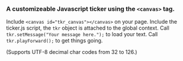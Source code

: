 ### A customizeable Javascript ticker using the ```<canvas>``` tag.

Include ```<canvas id="tkr_canvas"></canvas>``` on your page. 
Include the ticker.js script, the ```tkr``` object is attached to
the global context.
Call ```tkr.setMessage("Your message here.");``` to load your text.
Call ```tkr.playForward();``` to get things going.

(Supports UTF-8 decimal char codes from 32 to 126.) 
